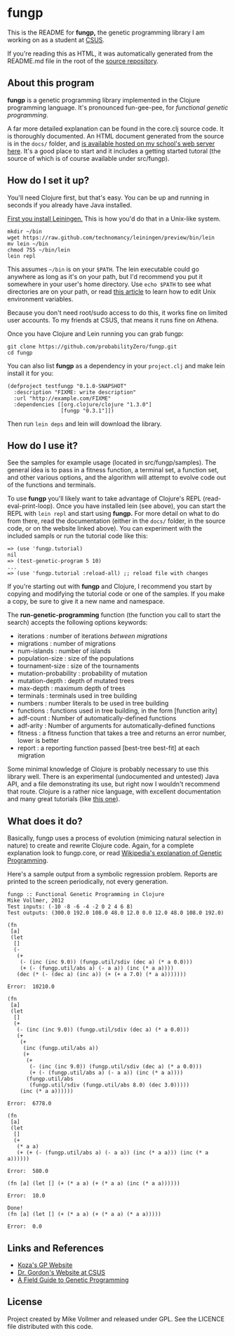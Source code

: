 fungp
=====

This is the README for **fungp,** the genetic programming library I am working on as a student at [CSUS](http://csus.edu).

If you're reading this as HTML, it was automatically generated from the README.md file in the root of the [source repository](https://github.com/probabilityZero/fungp).

About this program
------------------

**fungp** is a genetic programming library implemented in the Clojure programming language. It's pronounced
fun-gee-pee, for *functional genetic programming*.

A far more detailed explanation can be found in the core.clj source code. It is thoroughly documented. An
HTML document generated from the source is in the ```docs/``` folder, and [is available hosted on my school's
web server here](http://gaia.ecs.csus.edu/~vollmerm/gp/uberdoc.html). It's a good place to start and it includes a
getting started tutoral (the source of which is of course available under src/fungp).

How do I set it up?
-------------------

You'll need Clojure first, but that's easy. You can be up and running in seconds if you already have Java installed.

[First you install Leiningen.](https://github.com/technomancy/leiningen#installation) This is how you'd do that in a Unix-like system.

```
mkdir ~/bin
wget https://raw.github.com/technomancy/leiningen/preview/bin/lein
mv lein ~/bin
chmod 755 ~/bin/lein
lein repl
```

This assumes ```~/bin``` is on your ```$PATH```. The lein executable could go anywhere as long as it's on your path, but I'd recommend you put it somewhere in your user's home directory. Use ```echo $PATH``` to see what directories are on your path, or read [this article](http://www.cs.purdue.edu/homes/cs348/unix_path.html) to learn how to edit Unix environment variables.

Because you don't need root/sudo access to do this, it works fine on limited user accounts. To my friends at CSUS, that means it runs fine on Athena.

Once you have Clojure and Lein running you can grab fungp:

```
git clone https://github.com/probabilityZero/fungp.git
cd fungp
```

You can also list **fungp** as a dependency in your ```project.clj``` and make lein install it for you:

```
(defproject testfungp "0.1.0-SNAPSHOT"
  :description "FIXME: write description"
  :url "http://example.com/FIXME"
  :dependencies [[org.clojure/clojure "1.3.0"]
                 [fungp "0.3.1"]])
```

Then run ```lein deps``` and lein will download the library.

How do I use it?
----------------

See the samples for example usage (located in src/fungp/samples). The general idea is to pass in a fitness function, a terminal set, a function set, and other various options, and the algorithm will attempt to evolve code out of
the functions and terminals.

To use **fungp** you'll likely want to take advantage of Clojure's REPL (read-eval-print-loop). Once you have installed lein (see above), you can start the REPL with ```lein repl``` and start using **fungp.** For more detail on what to do from there, read the documentation (either in the ```docs/``` folder, in the source code, or on the website linked above). You can experiment with the included sampls or run the tutorial code like this:

```
=> (use 'fungp.tutorial)
nil
=> (test-genetic-program 5 10)
...
=> (use 'fungp.tutorial :reload-all) ;; reload file with changes
```

If you're starting out with **fungp** and Clojure, I recommend you start by copying and modifying the tutorial code or one of the samples. If you make a copy, be sure to give it a new name and namespace.

The **run-genetic-programming** function (the function you call to start the search) accepts the following options keywords:

 * iterations : number of iterations *between migrations*
 * migrations : number of migrations
 * num-islands : number of islands
 * population-size : size of the populations
 * tournament-size : size of the tournaments
 * mutation-probability : probability of mutation
 * mutation-depth : depth of mutated trees
 * max-depth : maximum depth of trees
 * terminals : terminals used in tree building
 * numbers : number literals to be used in tree building
 * functions : functions used in tree building, in the form [function arity]
 * adf-count : Number of automatically-defined functions
 * adf-arity : Number of arguments for automatically-defined functions
 * fitness : a fitness function that takes a tree and returns an error number, lower is better
 * report : a reporting function passed [best-tree best-fit] at each migration

Some minimal knowledge of Clojure is probably necessary to use this library well. There is an experimental (undocumented and untested) Java API, and a file demonstrating its use, but right now I wouldn't recommend that route. Clojure is a rather nice language, with excellent documentation and many great tutorials (like [this one](http://java.ociweb.com/mark/clojure/article.html)).

What does it do?
----------------

Basically, fungp uses a process of evolution (mimicing natural selection in nature) to create and rewrite
Clojure code. Again, for a complete explanation look to fungp.core, or read [Wikipedia's explanation of 
Genetic Programming](http://en.wikipedia.org/wiki/Genetic_programming).

Here's a sample output from a symbolic regression problem. Reports are printed to the screen periodically, 
not every generation.

```
fungp :: Functional Genetic Programming in Clojure
Mike Vollmer, 2012
Test inputs: (-10 -8 -6 -4 -2 0 2 4 6 8)
Test outputs: (300.0 192.0 108.0 48.0 12.0 0.0 12.0 48.0 108.0 192.0)

(fn
 [a]
 (let
  []
  (-
   (+
    (- (inc (inc 9.0)) (fungp.util/sdiv (dec a) (* a 0.0)))
    (+ (- (fungp.util/abs a) (- a a)) (inc (* a a))))
   (dec (* (- (dec a) (inc a)) (+ (+ a 7.0) (* a a)))))))

Error:	10210.0

(fn
 [a]
 (let
  []
  (+
   (- (inc (inc 9.0)) (fungp.util/sdiv (dec a) (* a 0.0)))
   (+
    (+
     (inc (fungp.util/abs a))
     (+
      (+
       (- (inc (inc 9.0)) (fungp.util/sdiv (dec a) (* a 0.0)))
       (+ (- (fungp.util/abs a) (- a a)) (inc (* a a))))
      (fungp.util/abs
       (fungp.util/sdiv (fungp.util/abs 8.0) (dec 3.0)))))
    (inc (* a a))))))

Error:	6778.0

(fn
 [a]
 (let
  []
  (+
   (* a a)
   (+ (+ (- (fungp.util/abs a) (- a a)) (inc (* a a))) (inc (* a a))))))

Error:	580.0

(fn [a] (let [] (+ (* a a) (+ (* a a) (inc (* a a))))))

Error:	10.0

Done!
(fn [a] (let [] (+ (* a a) (+ (* a a) (* a a)))))

Error:	0.0
```

Links and References
--------------------

 * [Koza's GP Website](http://www.genetic-programming.org/)
 * [Dr. Gordon's Website at CSUS](http://gaia.ecs.csus.edu/~gordonvs/)
 * [A Field Guide to Genetic Programming](http://www.gp-field-guide.org.uk/)

License
-------

Project created by Mike Vollmer and released under GPL. See the LICENCE file distributed with this code.
